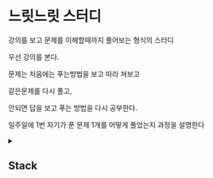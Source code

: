 <h1> 느릿느릿 스터디 </h1>

강의를 보고 문제를 이해할때까지 풀어보는 형식의 스터디

우선 강의를 본다.

문제는 처음에는 푸는방법을 보고 따라 쳐보고

같은문제를 다시 풀고, 

안되면 답을 보고 푸는 방법을 다시 공부한다.

일주일에 1번 자기가 푼 문제 1개를 어떻게 풀었는지 과정을 설명한다


<details>
<summary><h2> Stack </h2></summary>
<div markdown="1">

문제: 
스택: https://www.acmicpc.net/problem/10828

문제집: https://www.acmicpc.net/step/11 

강의: https://www.youtube.com/watch?v=whVUYv0Leg0&list=PLjSkJdbr_gFZL2BNnGLvTgMYXptKGIyum&index=1&t=5s&ab_channel=%EC%97%94%EC%A7%80%EB%8B%88%EC%96%B4%EB%8C%80%ED%95%9C%EB%AF%BC%EA%B5%AD

<h3>스터디 정리</h3>
https://semihumanbeing.notion.site/Stack-3ab52fbbf5b840b880af48afb139b01e

</div>
</details>

